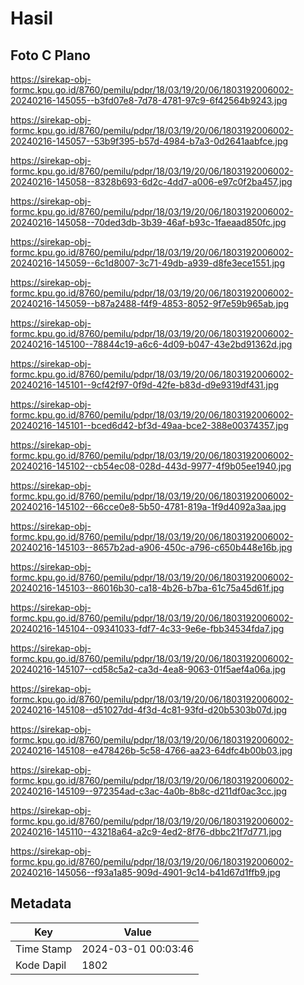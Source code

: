 # Hasil

## Foto C Plano

https://sirekap-obj-formc.kpu.go.id/8760/pemilu/pdpr/18/03/19/20/06/1803192006002-20240216-145055--b3fd07e8-7d78-4781-97c9-6f42564b9243.jpg

https://sirekap-obj-formc.kpu.go.id/8760/pemilu/pdpr/18/03/19/20/06/1803192006002-20240216-145057--53b9f395-b57d-4984-b7a3-0d2641aabfce.jpg

https://sirekap-obj-formc.kpu.go.id/8760/pemilu/pdpr/18/03/19/20/06/1803192006002-20240216-145058--8328b693-6d2c-4dd7-a006-e97c0f2ba457.jpg

https://sirekap-obj-formc.kpu.go.id/8760/pemilu/pdpr/18/03/19/20/06/1803192006002-20240216-145058--70ded3db-3b39-46af-b93c-1faeaad850fc.jpg

https://sirekap-obj-formc.kpu.go.id/8760/pemilu/pdpr/18/03/19/20/06/1803192006002-20240216-145059--6c1d8007-3c71-49db-a939-d8fe3ece1551.jpg

https://sirekap-obj-formc.kpu.go.id/8760/pemilu/pdpr/18/03/19/20/06/1803192006002-20240216-145059--b87a2488-f4f9-4853-8052-9f7e59b965ab.jpg

https://sirekap-obj-formc.kpu.go.id/8760/pemilu/pdpr/18/03/19/20/06/1803192006002-20240216-145100--78844c19-a6c6-4d09-b047-43e2bd91362d.jpg

https://sirekap-obj-formc.kpu.go.id/8760/pemilu/pdpr/18/03/19/20/06/1803192006002-20240216-145101--9cf42f97-0f9d-42fe-b83d-d9e9319df431.jpg

https://sirekap-obj-formc.kpu.go.id/8760/pemilu/pdpr/18/03/19/20/06/1803192006002-20240216-145101--bced6d42-bf3d-49aa-bce2-388e00374357.jpg

https://sirekap-obj-formc.kpu.go.id/8760/pemilu/pdpr/18/03/19/20/06/1803192006002-20240216-145102--cb54ec08-028d-443d-9977-4f9b05ee1940.jpg

https://sirekap-obj-formc.kpu.go.id/8760/pemilu/pdpr/18/03/19/20/06/1803192006002-20240216-145102--66cce0e8-5b50-4781-819a-1f9d4092a3aa.jpg

https://sirekap-obj-formc.kpu.go.id/8760/pemilu/pdpr/18/03/19/20/06/1803192006002-20240216-145103--8657b2ad-a906-450c-a796-c650b448e16b.jpg

https://sirekap-obj-formc.kpu.go.id/8760/pemilu/pdpr/18/03/19/20/06/1803192006002-20240216-145103--86016b30-ca18-4b26-b7ba-61c75a45d61f.jpg

https://sirekap-obj-formc.kpu.go.id/8760/pemilu/pdpr/18/03/19/20/06/1803192006002-20240216-145104--09341033-fdf7-4c33-9e6e-fbb34534fda7.jpg

https://sirekap-obj-formc.kpu.go.id/8760/pemilu/pdpr/18/03/19/20/06/1803192006002-20240216-145107--cd58c5a2-ca3d-4ea8-9063-01f5aef4a06a.jpg

https://sirekap-obj-formc.kpu.go.id/8760/pemilu/pdpr/18/03/19/20/06/1803192006002-20240216-145108--d51027dd-4f3d-4c81-93fd-d20b5303b07d.jpg

https://sirekap-obj-formc.kpu.go.id/8760/pemilu/pdpr/18/03/19/20/06/1803192006002-20240216-145108--e478426b-5c58-4766-aa23-64dfc4b00b03.jpg

https://sirekap-obj-formc.kpu.go.id/8760/pemilu/pdpr/18/03/19/20/06/1803192006002-20240216-145109--972354ad-c3ac-4a0b-8b8c-d211df0ac3cc.jpg

https://sirekap-obj-formc.kpu.go.id/8760/pemilu/pdpr/18/03/19/20/06/1803192006002-20240216-145110--43218a64-a2c9-4ed2-8f76-dbbc21f7d771.jpg

https://sirekap-obj-formc.kpu.go.id/8760/pemilu/pdpr/18/03/19/20/06/1803192006002-20240216-145056--f93a1a85-909d-4901-9c14-b41d67d1ffb9.jpg


## Metadata

| Key        | Value               |
| ---------- | ------------------- |
| Time Stamp | 2024-03-01 00:03:46 |
| Kode Dapil | 1802                |



